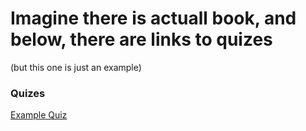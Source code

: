 # Imagine there is actuall book, and below, there are links to quizes
(but this one is just an example)

### Quizes
[Example Quiz](/books/example_book/example_quiz/)
